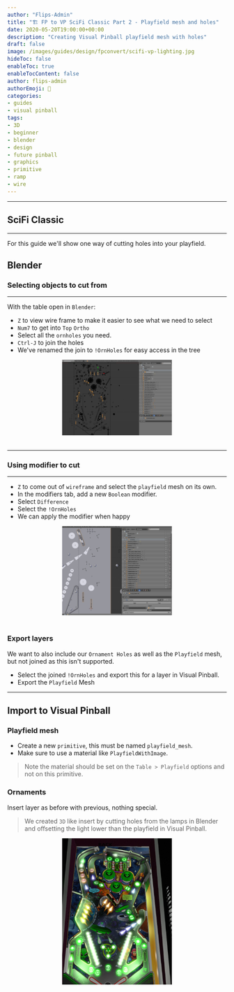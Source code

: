 ```yaml
---
author: "Flips-Admin"
title: "🏗️ FP to VP SciFi Classic Part 2 - Playfield mesh and holes"
date: 2020-05-20T19:00:00+00:00
description: "Creating Visual Pinball playfield mesh with holes"
draft: false
image: /images/guides/design/fpconvert/scifi-vp-lighting.jpg
hideToc: false
enableToc: true
enableTocContent: false
author: flips-admin
authorEmoji: 🌱
categories:
- guides
- visual pinball
tags: 
- 3D
- beginner
- blender
- design
- future pinball
- graphics
- primitive
- ramp
- wire
---
```


---

## SciFi Classic

---

For this guide we'll show one way of cutting holes into your playfield.

## Blender

### Selecting objects to cut from

---

With the table open in `Blender`:

- `Z` to view wire frame to make it easier to see what we need to select
- `Num7` to get into `Top` `Ortho`
- Select all the `ornholes` you need.
- `Ctrl-J` to join the holes
- We've renamed the join to `!OrnHoles` for easy access in the tree

<div id="banner" style="overflow: hidden; display: flex; justify-content:space-around;">
    <div class="" style="max-width: 50%; max-height: 40%;">
        <img src="/images/guides/design/fpconvert/scifi-orn-holes-blend.jpg" alt="Selecting all holes in blender"/>
    </div>
</div>
<br>

---

### Using modifier to cut

---

- `Z` to come out of `wireframe` and select the `playfield` mesh on its own.
- In the modifiers tab, add a new `Boolean` modifier.
- Select `Difference`
- Select the `!OrnHoles`
- We can apply the modifier when happy

<div id="banner" style="overflow: hidden; display: flex; justify-content:space-around;">
    <div class="" style="max-width: 50%; max-height: 40%;">
        <img src="/images/guides/design/fpconvert/scifi-orn-holes-modified.jpg" alt="Blender boolean modifier"/>
    </div>
</div>
<br>

### Export layers

We want to also include our `Ornament Holes` as well as the `Playfield` mesh, but not joined as this isn't supported.

- Select the joined `!OrnHoles` and export this for a layer in Visual Pinball.
- Export the `Playfield` Mesh

---

## Import to Visual Pinball

### Playfield mesh

- Create a new `primitive`, this must be named `playfield_mesh`.
- Make sure to use a material like `PlayfieldWithImage`.
> Note the material should be set on the `Table > Playfield` options and not on this primitive.

### Ornaments

Insert layer as before with previous, nothing special.

> We created `3D` like insert by cutting holes from the lamps in Blender and offsetting the light lower than the playfield in Visual Pinball.

<div id="banner" style="overflow: hidden; display: flex; justify-content:space-around;">
    <div class="" style="max-width: 50%; max-height: 40%;">
        <img src="/images/guides/design/fpconvert/scifi-vp-lighting.jpg" alt="Gamewith holes and lighting"/>
    </div>
</div>
<br>